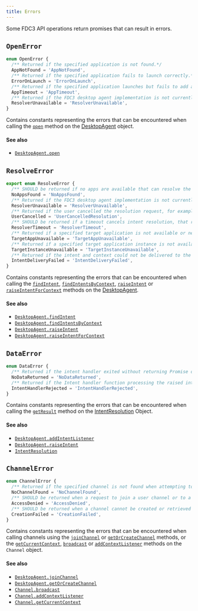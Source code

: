 ```yaml
---
title: Errors
---
```


Some FDC3 API operations return promises that can result in errors.

## `OpenError`

```typescript
enum OpenError {
  /** Returned if the specified application is not found.*/
  AppNotFound = 'AppNotFound',
  /** Returned if the specified application fails to launch correctly.*/
  ErrorOnLaunch = 'ErrorOnLaunch',
  /** Returned if the specified application launches but fails to add a context listener in order to receive the context passed to the `fdc3.open` call.*/
  AppTimeout = 'AppTimeout',
  /** Returned if the FDC3 desktop agent implementation is not currently able to handle the request.*/
  ResolverUnavailable = 'ResolverUnavailable',
}
```

Contains constants representing the errors that can be encountered when calling the [`open`](DesktopAgent#open) method on the [DesktopAgent](DesktopAgent) object.

#### See also
* [`DesktopAgent.open`](DesktopAgent#open)

## `ResolveError`

```typescript
export enum ResolveError {
  /** SHOULD be returned if no apps are available that can resolve the intent and context combination.*/
  NoAppsFound = 'NoAppsFound',
  /** Returned if the FDC3 desktop agent implementation is not currently able to handle the request.*/
  ResolverUnavailable = 'ResolverUnavailable',
  /** Returned if the user cancelled the resolution request, for example by closing or cancelling a resolver UI.*/
  UserCancelled = 'UserCancelledResolution',
  /** SHOULD be returned if a timeout cancels intent resolution, that required user interaction. Please used `ResolverUnavailable` instead for situations where a resolver UI or similar fails.*/
  ResolverTimeout = 'ResolverTimeout',
  /** Returned if a specified target application is not available or new instance of it cannot be opened. */
  TargetAppUnavailable = 'TargetAppUnavailable',
  /** Returned if a specified target application instance is not available, for example because it has been closed. */
  TargetInstanceUnavailable = 'TargetInstanceUnavailable',
  /** Returned if the intent and context could not be delivered to the selected application or instance, for example because it has not added an intent handler within a timeout.*/
  IntentDeliveryFailed = 'IntentDeliveryFailed',
}
```

Contains constants representing the errors that can be encountered when calling the [`findIntent`](DesktopAgent#findintent), [`findIntentsByContext`](DesktopAgent#findintentsbycontext), [`raiseIntent`](DesktopAgent#raiseintent) or [`raiseIntentForContext`](DesktopAgent#raiseintentforcontext) methods on the [DesktopAgent](DesktopAgent).

#### See also
* [`DesktopAgent.findIntent`](DesktopAgent#findintent)
* [`DesktopAgent.findIntentsByContext`](DesktopAgent#findintentsbycontext)
* [`DesktopAgent.raiseIntent`](DesktopAgent#raiseintent)
* [`DesktopAgent.raiseIntentForContext`](DesktopAgent#raiseintentforcontext)

## `DataError`

```typescript
enum DataError {
  /** Returned if the intent handler exited without returning Promise or that Promise was not resolved with a Context object. */
  NoDataReturned = 'NoDataReturned',
  /** Returned if the Intent handler function processing the raised intent throws an error or rejects the promise it returned. */
  IntentHandlerRejected = 'IntentHandlerRejected',
}
```

Contains constants representing the errors that can be encountered when calling the [`getResult`](DesktopAgent#findintent) method on the [IntentResolution](Metadata#intentresolution) Object.

#### See also
* [`DesktopAgent.addIntentListener`](DesktopAgent#addintentlistener)
* [`DesktopAgent.raiseIntent`](DesktopAgent#raiseintent)
* [`IntentResolution`](Metadata#intentresolution)

## `ChannelError`

```typescript
enum ChannelError {
  /** Returned if the specified channel is not found when attempting to join a channel via the `joinUserChannel` function  of the DesktopAgent (`fdc3`).*/
  NoChannelFound = 'NoChannelFound',
  /** SHOULD be returned when a request to join a user channel or to a retrieve a Channel object via the `joinUserChannel` or `getOrCreateChannel` methods of the DesktopAgent (`fdc3`) object is denied. */
  AccessDenied = 'AccessDenied',
  /** SHOULD be returned when a channel cannot be created or retrieved via the `getOrCreateChannel` method of the DesktopAgent (`fdc3`).*/
  CreationFailed = 'CreationFailed',
}
```

Contains constants representing the errors that can be encountered when calling channels using the [`joinChannel`](DesktopAgent#joinchannel) or [`getOrCreateChannel`](DesktopAgent#getorcreatechannel) methods, or the [`getCurrentContext`](Channel#getcurrentcontext), [`broadcast`](Channel#broadcast) or [`addContextListener`](Channel#addcontextlistener) methods on the `Channel` object.

#### See also
* [`DesktopAgent.joinChannel`](DesktopAgent#joincannel)
* [`DesktopAgent.getOrCreateChannel`](DesktopAgent#getorcreatechannel)
* [`Channel.broadcast`](Channel#broadcast)
* [`Channel.addContextListener`](Channel#addcontextlistener)
* [`Channel.getCurrentContext`](Channel#getcurrentcontext)
